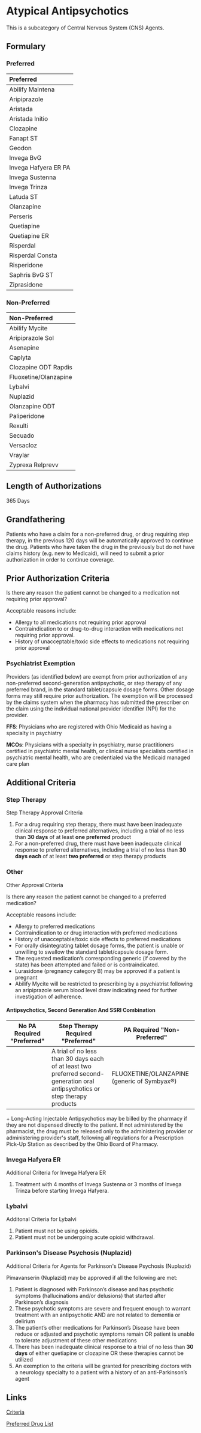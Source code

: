 # Atypical Antipsychotics

This is a subcategory of Central Nervous System (CNS) Agents.

## Formulary

### Preferred

| Preferred            |
| :------------------- |
| Abilify Maintena     |
| Aripiprazole         |
| Aristada             |
| Aristada Initio      |
| Clozapine            |
| Fanapt ST            |
| Geodon               |
| Invega BvG           |
| Invega Hafyera ER PA |
| Invega Sustenna      |
| Invega Trinza        |
| Latuda ST            |
| Olanzapine           |
| Perseris             |
| Quetiapine           |
| Quetiapine ER        |
| Risperdal            |
| Risperdal Consta     |
| Risperidone          |
| Saphris BvG ST       |
| Ziprasidone          |

### Non-Preferred

| Non-Preferred         |
| :-------------------- |
| Abilify Mycite        |
| Aripiprazole Sol      |
| Asenapine             |
| Caplyta               |
| Clozapine ODT Rapdis  |
| Fluoxetine/Olanzapine |
| Lybalvi               |
| Nuplazid              |
| Olanzapine ODT        |
| Paliperidone          |
| Rexulti               |
| Secuado               |
| Versacloz             |
| Vraylar               |
| Zyprexa Relprevv      |

## Length of Authorizations

365 Days

## Grandfathering

Patients who have a claim for a non-preferred drug, or drug requiring step therapy, in the previous 120 days will be automatically approved to continue the drug. Patients who have taken the drug in the previously but do not have claims history (e.g. new to Medicaid), will need to submit a prior authorization in order to continue coverage.

## Prior Authorization Criteria

Is there any reason the patient cannot be changed to a medication not requiring prior approval?

Acceptable reasons include:

-   Allergy to all medications not requiring prior approval
-   Contraindication to or drug-to-drug interaction with medications not requiring prior approval.
-   History of unacceptable/toxic side effects to medications not requiring prior approval

### Psychiatrist Exemption

Providers (as identified below) are exempt from prior authorization of any non-preferred second-generation antipsychotic, or step therapy of any preferred brand, in the standard tablet/capsule dosage forms. Other dosage forms may still require prior authorization. The exemption will be processed by the claims system when the pharmacy has submitted the prescriber on the claim using the individual national provider identifier (NPI) for the provider.

**FFS**: Physicians who are registered with Ohio Medicaid as having a specialty in psychiatry

**MCOs**: Physicians with a specialty in psychiatry, nurse practitioners certified in psychiatric mental health, or clinical nurse specialists certified in psychiatric mental health, who are credentialed via the Medicaid managed care plan

## Additional Criteria

### Step Therapy

Step Therapy Approval Criteria

1.  For a drug requiring step therapy, there must have been inadequate clinical response to preferred alternatives, including a trial of no less than **30 days** of at least **one preferred** product
2.  For a non-preferred drug, there must have been inadequate clinical response to preferred alternatives, including a trial of no less than **30 days each** of at least **two preferred** or step therapy products

### Other

Other Approval Criteria

Is there any reason the patient cannot be changed to a preferred medication?

Acceptable reasons include:

-   Allergy to preferred medications
-   Contraindication to or drug interaction with preferred medications
-   History of unacceptable/toxic side effects to preferred medications
-   For orally disintegrating tablet dosage forms, the patient is unable or unwilling to swallow the standard tablet/capsule dosage form.
-   The requested medication’s corresponding generic (if covered by the state) has been attempted and failed or is contraindicated.
-   Lurasidone (pregnancy category B) may be approved if a patient is pregnant
-   Abilify Mycite will be restricted to prescribing by a psychiatrist following an aripiprazole serum blood level draw indicating need for further investigation of adherence.

#### Antipsychotics, Second Generation And SSRI Combination

| **No PA Required "Preferred"** | **Step Therapy Required "Preferred"** | **PA Required "Non-Preferred"** |
| ------------------------------ | ------------------------------------- | ------------------------------- |
|                                | A trial of no less than 30 days each of at least two preferred second- generation oral antipsychotics or step therapy products | FLUOXETINE/OLANZAPINE (generic of Symbyax®) |

\+ Long-Acting Injectable Antipsychotics may be billed by the pharmacy if they are not dispensed directly to the patient. If not administered by the pharmacist, the drug must be released only to the administering provider or administering provider's staff, following all regulations for a Prescription Pick-Up Station as described by the Ohio Board of Pharmacy.

### Invega Hafyera ER

Additional Criteria for Invega Hafyera ER

1.  Treatment with 4 months of Invega Sustenna or 3 months of Invega Trinza before starting Invega Hafyera.

### Lybalvi

Additonal Criteria for Lybalvi

1.  Patient must not be using opioids.
2.  Patient must not be undergoing acute opioid withdrawal.

### Parkinson's Disease Psychosis (Nuplazid)

Additional Criteria for Agents for Parkinson's Disease Psychosis (Nuplazid)

Pimavanserin (Nuplazid) may be approved if all the following are met:

1.  Patient is diagnosed with Parkinson’s disease and has psychotic symptoms (hallucinations and/or delusions) that started after Parkinson’s diagnosis
2.  These psychotic symptoms are severe and frequent enough to warrant treatment with an antipsychotic AND are not related to dementia or delirium
3.  The patient’s other medications for Parkinson’s Disease have been reduce or adjusted and psychotic symptoms remain OR patient is unable to tolerate adjustment of these other medications
4.  There has been inadequate clinical response to a trial of no less than **30 days** of either quetiapine or clozapine OR these therapies cannot be utilized
5.  An exemption to the criteria will be granted for prescribing doctors with a neurology specialty to a patient with a history of an anti-Parkinson’s agent

## Links

[Criteria](https://pharmacy.medicaid.ohio.gov/sites/default/files/20221001_UPDL_Criteria_APPROVED.pdf#page=32)

[Preferred Drug List](https://pharmacy.medicaid.ohio.gov/sites/default/files/20221001_UPDL_APPROVED_.pdf#page=15)
